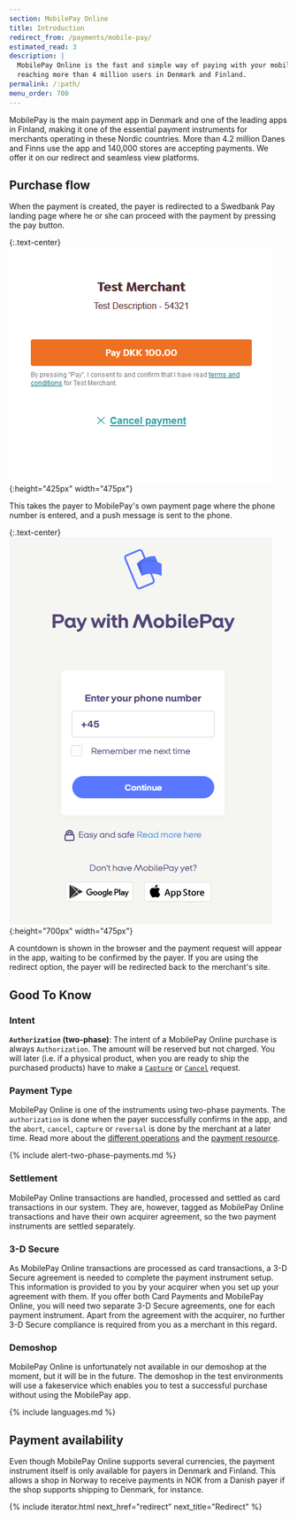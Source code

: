 ```yaml
---
section: MobilePay Online
title: Introduction
redirect_from: /payments/mobile-pay/
estimated_read: 3
description: |
  MobilePay Online is the fast and simple way of paying with your mobile phone,
  reaching more than 4 million users in Denmark and Finland.
permalink: /:path/
menu_order: 700
---
```


MobilePay is the main payment app in Denmark and one of the leading apps in
Finland, making it one of the essential payment instruments for merchants
operating in these Nordic countries. More than 4.2 million Danes and Finns use
the app and 140,000 stores are accepting payments. We offer it on
our redirect and seamless view platforms.

## Purchase flow

When the payment is created, the payer is redirected to a Swedbank Pay landing
page where he or she can proceed with the payment by pressing the pay button.

{:.text-center}
![screenshot of the Swedbank Pay landing page][swedbankpay-landing-page]{:height="425px" width="475px"}

This takes the payer to MobilePay's own payment page where the phone number is
entered, and a push message is sent to the phone.

{:.text-center}
![screenshot of the MobilePay Online number input page][mobilepay-number-input]{:height="700px" width="475px"}

A countdown is shown in the browser and the payment request will appear in the
app, waiting to be confirmed by the payer. If you are using the redirect
option, the payer will be redirected back to the merchant's site.

## Good To Know

### Intent

**`Authorization` (two-phase)**: The intent of a MobilePay Online purchase is
always `Authorization`. The amount will be reserved but not charged. You will
later (i.e. if a physical product, when you are ready to ship the purchased
products) have to make a [`Capture`][mobilepay-capture] or
[`Cancel`][mobilepay-cancel] request.

### Payment Type

MobilePay Online is one of the instruments using two-phase payments. The
`authorization` is done when the payer successfully confirms in the app, and
the `abort`, `cancel`, `capture` or `reversal` is done by the merchant at a
later time. Read more about the [different operations][features] and the
[payment resource][payment-resource].

{% include alert-two-phase-payments.md %}

### Settlement

MobilePay Online transactions are handled, processed and settled as card
transactions in our system. They are, however, tagged as MobilePay Online
transactions and have their own acquirer agreement, so the two payment
instruments are settled separately.

### 3-D Secure

As MobilePay Online transactions are processed as card transactions, a 3-D
Secure agreement is needed to complete the payment instrument setup. This
information is provided to you by your acquirer when you set up your agreement
with them. If you offer both Card Payments and MobilePay Online, you will need
two separate 3-D Secure agreements, one for each payment instrument. Apart from
the agreement with the acquirer, no further 3-D Secure compliance is required
from you as a merchant in this regard.

### Demoshop

MobilePay Online is unfortunately not available in our demoshop at the moment,
but it will be in the future. The demoshop in the test environments will use a
fakeservice which enables you to test a successful purchase without using the
MobilePay app.

{% include languages.md %}

## Payment availability

Even though MobilePay Online supports several currencies, the payment instrument
itself is only available for payers in Denmark and Finland. This allows a shop
in Norway to receive payments in NOK from a Danish payer if the shop supports
shipping to Denmark, for instance.

{% include iterator.html next_href="redirect" next_title="Redirect" %}

[mobilepay-number-input]: /assets/img/payments/mobilepay-redirect-en.png
[mobilepay-cancel]: /payment-instruments/mobile-pay/after-payment#cancellations
[mobilepay-capture]: /payment-instruments/mobile-pay/after-payment#capture
[payment-resource]: /payment-instruments/mobile-pay/features/core/payment-resource
[features]: /payment-instruments/mobile-pay/features/technical-reference/operations
[swedbankpay-landing-page]: /assets/img/payments/sbp-mobilepaylandingpage-en.png
